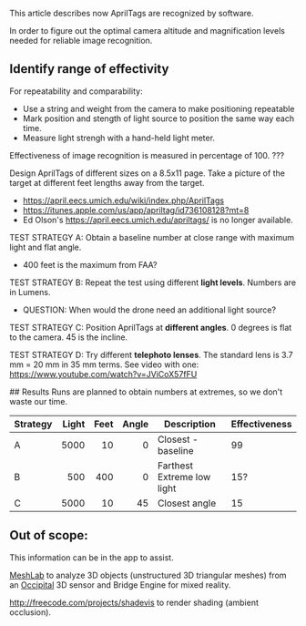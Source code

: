 This article describes now AprilTags are recognized by software.

In order to figure out the optimal camera altitude and magnification levels needed for reliable image recognition.

## Identify range of effectivity

For repeatability and comparability:
   * Use a string and weight from the camera to make positioning repeatable
   * Mark position and stength of light source to position the same way each time.
   * Measure light strengh with a hand-held light meter.

Effectiveness of image recognition is measured in percentage of 100. ???

Design AprilTags of different sizes on a 8.5x11 page.
Take a picture of the target at different feet lengths away from the target.

   * https://april.eecs.umich.edu/wiki/index.php/AprilTags
   * https://itunes.apple.com/us/app/apriltag/id736108128?mt=8
   * Ed Olson's https://april.eecs.umich.edu/apriltags/ is no longer available.

TEST STRATEGY A: Obtain a baseline number at close range with maximum light and flat angle.

   * 400 feet is the maximum from FAA?

TEST STRATEGY B: Repeat the test using different <strong>light levels</strong>.
Numbers are in Lumens.

   * QUESTION: When would the drone need an additional light source?

TEST STRATEGY C: Position AprilTags at <strong>different angles</strong>.
0 degrees is flat to the camera. 45 is the incline.

TEST STRATEGY D: Try different <strong>telephoto lenses</strong>.
The standard lens is 3.7 mm = 20 mm in 35 mm terms. See video with one: https://www.youtube.com/watch?v=JViCoX57fFU


<a name="Results">
## Results</a>
Runs are planned to obtain numbers at extremes, so we don't waste our time.

| Strategy | Light | Feet | Angle | Description | Effectiveness |
| -------- |-----: |----: | ----: | ----------- | ------------- |
|        A |  5000 |   10 |     0 | Closest - baseline |  99 |
|        B |   500 |  400 |     0 | Farthest Extreme low light | 15? |
|        C |  5000 |   10 |    45 | Closest angle | 15 |


## Out of scope:

This information can be in the app to assist.

<a target="_blank" href="http://meshlab.sourceforge.net/">
MeshLab</a> to analyze 3D objects (unstructured 3D triangular meshes)
from an <a target="_blank" href="https://occipital.com/">Occipital</a> 3D sensor
and Bridge Engine for mixed reality.

http://freecode.com/projects/shadevis
to render shading (ambient occlusion).


